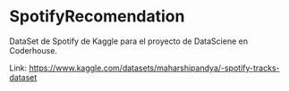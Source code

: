 # SpotifyRecomendation

DataSet de Spotify de Kaggle para el proyecto de DataSciene en Coderhouse.

Link: https://www.kaggle.com/datasets/maharshipandya/-spotify-tracks-dataset
